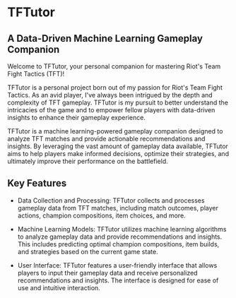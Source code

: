 # TFTutor

## A Data-Driven Machine Learning Gameplay Companion

Welcome to TFTutor, your personal companion for mastering Riot's Team Fight Tactics (TFT)!

TFTutor is a personal project born out of my passion for Riot's Team Fight Tactics. As an avid player, I've always been intrigued by the depth and complexity of TFT gameplay. TFTutor is my pursuit to better understand the intricacies of the game and to empower fellow players with data-driven insights to enhance their gameplay experience.

TFTutor is a machine learning-powered gameplay companion designed to analyze TFT matches and provide actionable recommendations and insights. By leveraging the vast amount of gameplay data available, TFTutor aims to help players make informed decisions, optimize their strategies, and ultimately improve their performance on the battlefield.

## Key Features

- Data Collection and Processing: TFTutor collects and processes gameplay data from TFT matches, including match outcomes, player actions, champion compositions, item choices, and more.

- Machine Learning Models: TFTutor utilizes machine learning algorithms to analyze gameplay data and provide recommendations and insights. This includes predicting optimal champion compositions, item builds, and strategies based on the current game state.

- User Interface: TFTutor features a user-friendly interface that allows players to input their gameplay data and receive personalized recommendations and insights. The interface is designed for ease of use and intuitive interaction.

